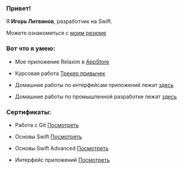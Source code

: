 ### Привет!

Я **Игорь Литвинов**, разработчик на Swift.

Можете ознакомиться с [моим резюме](http://igor-ios.ru/iOS-developer_Литвинов_Игорь.pdf)


### Вот что я умею:

* Мое приложение Relaxim в [AppStore](https://apps.apple.com/us/app/relaxim/id6456844054)

* Курсовая работа [Трекер привычек](https://github.com/sgarista/MyHabits)

* Домашние работы по интерфейсам приложений лежат [здесь](https://github.com/sgarista/ios-homeworks/tree/develop-iosui)

* Домашние работы по промышленной разработке лежат [здесь](https://github.com/sgarista/ios-homeworks/tree/develop-iosint)


### Сертификаты:

* Работа с Git [Посмотреть](https://github.com/sgarista/sgarista/blob/main/%D1%81ertificates/certificate_git.pdf)

* Основы Swift [Посмотреть](https://github.com/sgarista/sgarista/blob/main/%D1%81ertificates/certificate_osnovi.pdf)

* Основы Swift Advanced [Посмотреть](https://github.com/sgarista/sgarista/blob/main/%D1%81ertificates/certificate_advance.pdf)

* Интерфейс приложений [Посмотреть](https://github.com/sgarista/sgarista/blob/main/%D1%81ertificates/certificateUI.pdf)


